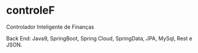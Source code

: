 # controleF

Controlador Inteligente de Finanças

Back End: Java9, SpringBoot, Spring Cloud, SpringData, JPA, MySql, Rest e JSON.

